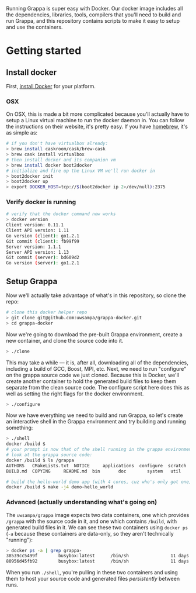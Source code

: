 Running Grappa is super easy with Docker. Our docker image includes all the dependencies, libraries, tools, compilers that you'll need to build and run Grappa, and this repository contains scripts to make it easy to setup and use the containers.

# Getting started

## Install docker
First, [install Docker](https://docs.docker.com/installation) for your platform.

### OSX
On OSX, this is made a bit more complicated because you'll actually have to setup a Linux virtual machine to run the docker daemon in. You can follow the instructions on their website, it's pretty easy. If you have [homebrew](http://brew.sh), it's as simple as:

~~~ bash
# if you don't have virtualbox already:
> brew install caskroom/cask/brew-cask
> brew cask install virtualbox
# then install docker and its companion vm
> brew install docker boot2docker
# initialize and fire up the Linux VM we'll run docker in
> boot2docker init
> boot2docker up
> export DOCKER_HOST=tcp://$(boot2docker ip 2>/dev/null):2375
~~~

### Verify docker is running

~~~ bash
# verify that the docker command now works
> docker version
Client version: 0.11.1
Client API version: 1.11
Go version (client): go1.2.1
Git commit (client): fb99f99
Server version: 1.1.1
Server API version: 1.13
Git commit (server): bd609d2
Go version (server): go1.2.1
~~~

## Setup Grappa

Now we'll actually take advantage of what's in this repository, so clone the repo:

~~~ bash
# clone this docker helper repo
> git clone git@github.com:uwsampa/grappa-docker.git
> cd grappa-docker
~~~

Now we're going to download the pre-built Grappa environment, create a new container, and clone the source code into it.

~~~ bash
> ./clone
~~~

This may take a while — it is, after all, downloading all of the dependencies, including a build of GCC, Boost, MPI, etc. Next, we need to run "configure" on the grappa source code we just cloned. Because this is Docker, we'll create another container to hold the generated build files to keep them separate from the clean source code. The configure script here does this as well as setting the right flags for the docker environment.

~~~ bash
> ./configure
~~~

Now we have everything we need to build and run Grappa, so let's create an interactive shell in the Grappa environment and try building and running something:

~~~ bash
> ./shell
docker /build $
# your prompt is now that of the shell running in the grappa environment
# look at the grappa source code:
docker /build $ ls /grappa
AUTHORS   CMakeLists.txt  NOTICE     applications  configure  scratch  third-party
BUILD.md  COPYING	  README.md  bin	   doc	      system   util

# build the hello-world demo app (with 4 cores, cuz who's only got one, right?)
docker /build $ make -j4 demo-hello_world


~~~


### Advanced (actually understanding what's going on)

The `uwsampa/grappa` image expects two data containers, one which provides `/grappa` with the source code in it, and one which contains `/build`, with generated build files in it. We can see these two containers using `docker ps` (`-a` because these containers are data-only, so they aren't technically "running"):

~~~ bash
> docker ps -a | grep grappa-
38539cc5499f        busybox:latest      /bin/sh                11 days ago         Exited (0) 40 minutes ago                            grappa-build
80956d45fb92        busybox:latest      /bin/sh                11 days ago         Exited (0) 10 hours ago                              grappa-src
~~~


When you run `./shell`, you're pulling in these two containers and using them to host your source code and generated files *persistently* between runs.
